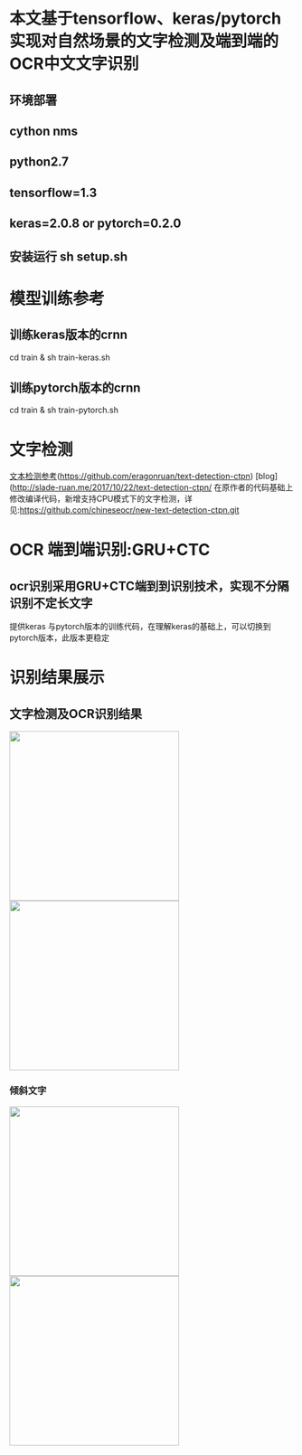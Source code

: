 # 本文基于tensorflow、keras/pytorch实现对自然场景的文字检测及端到端的OCR中文文字识别
## 环境部署
## cython nms
## python2.7
## tensorflow=1.3
## keras=2.0.8 or pytorch=0.2.0
## 安装运行 sh setup.sh

# 模型训练参考

## 训练keras版本的crnn   

cd train & sh train-keras.sh   
## 训练pytorch版本的crnn   
cd train & sh train-pytorch.sh   


# 文字检测
[文本检测参考](https://github.com/eragonruan/text-detection-ctpn)(https://github.com/eragonruan/text-detection-ctpn) [blog](http://slade-ruan.me/2017/10/22/text-detection-ctpn/
在原作者的代码基础上修改编译代码，新增支持CPU模式下的文字检测，详见:https://github.com/chineseocr/new-text-detection-ctpn.git   

# OCR 端到端识别:GRU+CTC
## ocr识别采用GRU+CTC端到到识别技术，实现不分隔识别不定长文字
提供keras 与pytorch版本的训练代码，在理解keras的基础上，可以切换到pytorch版本，此版本更稳定   


# 识别结果展示
## 文字检测及OCR识别结果
<div>
<img width="300" height="300" src="https://github.com/chineseocr/chinses-ocr/blob/master/img/tmp.jpg"/>
<img width="300" height="300" src="https://github.com/chineseocr/chinses-ocr/blob/master/img/tmp.png"/>
</div>

### 倾斜文字
<div>
<img width="300" height="300" src="https://github.com/chineseocr/chinses-ocr/blob/master/img/tmp1.jpg"/>
<img width="300" height="300" src="https://github.com/chineseocr/chinses-ocr/blob/master/img/tmp1.png"/>
</div>